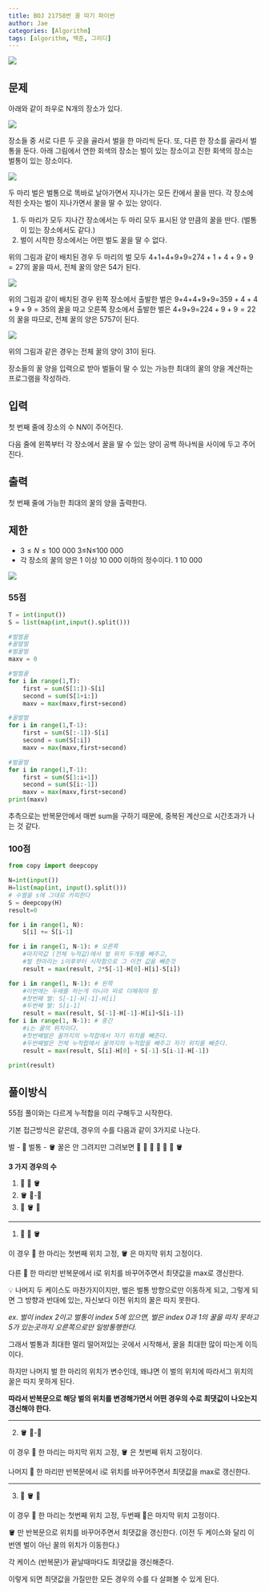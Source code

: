 ```yaml
---
title: BOJ 21758번 꿀 따기 파이썬
author: Jae
categories: [Algorithm]
tags: [algorithm, 백준, 그리디]
---
```


![](https://velog.velcdn.com/images/a87380/post/ae71e6fd-637d-4032-8301-5585a64103a0/image.png)

## 문제

아래와 같이 좌우로 N개의 장소가 있다.

![](https://velog.velcdn.com/images/a87380/post/5824da9e-f142-4a0e-9374-34e5beb44299/image.png)

장소들 중 서로 다른 두 곳을 골라서 벌을 한 마리씩 둔다. 또, 다른 한 장소를 골라서 벌통을 둔다. 아래 그림에서 연한 회색의 장소는 벌이 있는 장소이고 진한 회색의 장소는 벌통이 있는 장소이다.

![](https://velog.velcdn.com/images/a87380/post/8efa3ec8-8798-4051-965f-840553e9242e/image.png)

두 마리 벌은 벌통으로 똑바로 날아가면서 지나가는 모든 칸에서 꿀을 딴다. 각 장소에 적힌 숫자는 벌이 지나가면서 꿀을 딸 수 있는 양이다.

1. 두 마리가 모두 지나간 장소에서는 두 마리 모두 표시된 양 만큼의 꿀을 딴다. (벌통이 있는 장소에서도 같다.)
2. 벌이 시작한 장소에서는 어떤 벌도 꿀을 딸 수 없다.

위의 그림과 같이 배치된 경우 두 마리의 벌 모두 4+1+4+9+9=27$4 + 1 + 4 + 9 + 9 = 27$의 꿀을 따서, 전체 꿀의 양은 54가 된다.

![](https://velog.velcdn.com/images/a87380/post/a5e77b13-9938-4f8e-85ee-4d765a5e5288/image.png)

위의 그림과 같이 배치된 경우 왼쪽 장소에서 출발한 벌은 9+4+4+9+9=35$9 + 4 + 4 + 9 + 9 = 35$의 꿀을 따고 오른쪽 장소에서 출발한 벌은 4+9+9=22$4 + 9 + 9 = 22$의 꿀을 따므로, 전체 꿀의 양은 57$57$이 된다.

![](https://velog.velcdn.com/images/a87380/post/3c6b2b8d-449f-4dc2-a084-dc4bc3c14637/image.png)

위의 그림과 같은 경우는 전체 꿀의 양이 31이 된다.

장소들의 꿀 양을 입력으로 받아 벌들이 딸 수 있는 가능한 최대의 꿀의 양을 계산하는 프로그램을 작성하라.

## 입력

첫 번째 줄에 장소의 수 N$N$이 주어진다.

다음 줄에 왼쪽부터 각 장소에서 꿀을 딸 수 있는 양이 공백 하나씩을 사이에 두고 주어진다.

## 출력

첫 번째 줄에 가능한 최대의 꿀의 양을 출력한다.

## 제한

- $3 \le N \le 100~000$
  3≤N≤100 000
- 각 장소의 꿀의 양은 $1$ 이상 $10~000$ 이하의 정수이다.
  1
  10 000

![](https://velog.velcdn.com/images/a87380/post/4e2c7c6c-f2dd-45fa-9c69-81475b97723d/image.png)

### 55점

```python
T = int(input())
S = list(map(int,input().split()))

#벌벌꿀
#꿀벌벌
#벌꿀벌
maxv = 0

#벌벌꿀
for i in range(1,T):
    first = sum(S[1:])-S[i]
    second = sum(S[1+i:])
    maxv = max(maxv,first+second)

#꿀벌벌
for i in range(1,T-1):
    first = sum(S[:-1])-S[i]
    second = sum(S[:i])
    maxv = max(maxv,first+second)

#벌꿀벌
for i in range(1,T-1):
    first = sum(S[1:i+1])
    second = sum(S[i:-1])
    maxv = max(maxv,first+second)
print(maxv)
```

추측으로는 반복문안에서 매번 sum을 구하기 때문에, 중복된 계산으로 시간초과가 나는 것 같다.

### 100점

```python
from copy import deepcopy

N=int(input())
H=list(map(int, input().split()))
# 수열을 s에 그대로 카피한다
S = deepcopy(H)
result=0

for i in range(1, N):
    S[i] += S[i-1]

for i in range(1, N-1): # 오른쪽
    #마지막값 (전체 누적값)에서 벌 위치 두개를 빼주고,
    #벌 한마리는 i이후부터 시작함으로 그 이전 값을 빼준것
    result = max(result, 2*S[-1]-H[0]-H[i]-S[i])

for i in range(1, N-1): # 왼쪽
    #이번에는 두배를 하는게 아니라 따로 더해줘야 함
    #첫번째 벌: S[-1]-H[-1]-H[i]
    #두번째 벌: S[i-1]
    result = max(result, S[-1]-H[-1]-H[i]+S[i-1])
for i in range(1, N-1): # 중간
    #i는 꿀의 위치이다.
    #첫번째벌은 꿀까지의 누적합에서 자기 위치를 빼준다.
    #두번째벌은 전체 누적합에서 꿀까지의 누적합을 빼주고 자기 위치를 뺴준다.
    result = max(result, S[i]-H[0] + S[-1]-S[i-1]-H[-1])

print(result)
```

## 풀이방식

55점 풀이와는 다르게 누적합을 미리 구해두고 시작한다.

기본 접근방식은 같은데, 경우의 수를 다음과 같이 3가지로 나눈다.

벌 - 🐝
벌통 - 🪣
꿀은 안 그려지만 그려보면 🐝 🐝 🍯 🍯 🍯 🍯 🪣

**3 가지 경우의 수**

1. 🐝 🐝 🪣
2. 🪣 🐝-🐝
3. 🐝 🪣 🐝

---

1. 🐝 🐝 🪣

이 경우 🐝 한 마리는 첫번째 위치 고정, 🪣 은 마지막 위치 고정이다.

다른 🐝 한 마리만 반복문에서 i로 위치를 바꾸어주면서 최댓값을 max로 갱신한다.

💡 나머지 두 케이스도 마찬가지이지만, 벌은 벌통 방향으로만 이동하게 되고, 그렇게 되면 그 방향과 반대에 있는, 자신보다 이전 위치의 꿀은 따지 못한다.

_ex. 벌이 index 2이고 벌통이 index 5에 있으면, 벌은 index 0과 1의 꿀을 따지 못하고 5가 있는곳까지 오른쪽으로만 일방통행한다._

그래서 벌통과 최대한 멀리 떨어져있는 곳에서 시작해서, 꿀을 최대한 많이 따는게 이득이다.

하지만 나머지 벌 한 마리의 위치가 변수인데, 왜냐면 이 벌의 위치에 따라서그 위치의 꿀은 따지 못하게 된다.

**따라서 반복문으로 해당 벌의 위치를 변경해가면서 어떤 경우의 수로 최댓값이 나오는지 갱신해야 한다.**

---

2. 🪣 🐝-🐝

이 경우 🐝 한 마리는 마지막 위치 고정, 🪣 은 첫번째 위치 고정이다.

나머지 🐝 한 마리만 반복문에서 i로 위치를 바꾸어주면서 최댓값을 max로 갱신한다.

---

3. 🐝 🪣 🐝

이 경우 🐝 한 마리는 첫번째 위치 고정, 두번째 🐝은 마지막 위치 고정이다.

🪣 만 반복문으로 위치를 바꾸어주면서 최댓값을 갱신한다. (이전 두 케이스와 달리 이번엔 벌이 아닌 꿀의 위치가 이동한다.)

각 케이스 (반복문)가 끝날때마다도 최댓값을 갱신해준다.

이렇게 되면 최댓값을 가질만한 모든 경우의 수를 다 살펴볼 수 있게 된다.

